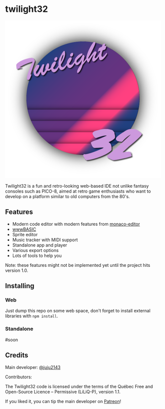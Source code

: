 # twilight32

![Twilight32](img/twilight32.png)

Twilight32 is a fun and retro-looking web-based IDE not unlike fantasy consoles such as PICO-8, aimed at retro game enthusiasts who want to develop on a platform similar to old computers from the 80's.

## Features

- Modern code editor with modern features from [monaco-editor](https://microsoft.github.io/monaco-editor/)
- [wwwBASIC](https://github.com/google/wwwbasic)
- Sprite editor
- Music tracker with MIDI support
- Standalone app and player
- Various export options
- Lots of tools to help you

Note: these features might not be implemented yet until the project hits version 1.0.

## Installing

### Web

Just dump this repo on some web space, don't forget to install external libraries with `npm install`.

### Standalone

#soon

## Credits

Main developer: [@juju2143](https://github.com/juju2143)

Contributors:

The Twilight32 code is licensed under the terms of the Québec Free and Open-Source Licence – Permissive (LiLiQ-P), version 1.1.

If you liked it, you can tip the main developer on [Patreon](https://patreon.com/juju2143)!